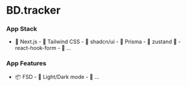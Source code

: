 # BD.tracker

### App Stack

- 🍎 Next.js - 🍊 Tailwind CSS - 🍞 shadcn/ui - 🥯 Prisma - 🐻 zustand  📝 - react-hook-form - 🎲 ...

### App Features

- 📦 FSD - 🍌 Light/Dark mode - 🥕 ...
